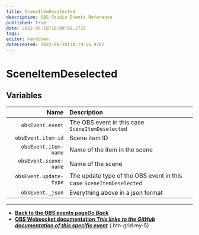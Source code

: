 ```yaml
---
title: SceneItemDeselected
description: OBS Studio Events Reference
published: true
date: 2022-07-18T16:09:09.272Z
tags: 
editor: markdown
dateCreated: 2022-06-28T18:19:56.970Z
---
```


# SceneItemDeselected

## Variables

Name | Description
----:|:------------
`obsEvent.event` | The OBS event in this case `SceneItemDeselected`
`obsEvent.item-id` | Scene item ID
`obsEvent.item-name` | Name of the item in the scene
`obsEvent.scene-name` | Name of the scene
`obsEvent.update-type` | The update type of the OBS event in this case `SceneItemDeselected`
`obsEvent._json` | Everything above in a json format

---

- [<i class="mdi mdi-chevron-left"></i>**Back to the OBS events page*Go Back***](/en/Broadcasters/OBS/Archive/Events)
- [<i class="mdi mdi-github"></i> **OBS Websocket documentation *This links to the GitHub documentation of this specific event***](https://github.com/obsproject/obs-websocket/blob/4.x-current/docs/generated/protocol.md#sceneitemdeselected)
{.btn-grid my-5}
